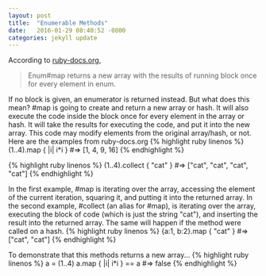```yaml
---
layout: post
title:  "Enumerable Methods"
date:   2016-01-29 08:40:52 -0800
categories: jekyll update
---
```


According to [ruby-docs.org][ruby-docs],

> Enum#map returns a new array with the results of running block once for every element in enum.

If no block is given, an enumerator is returned instead.
But what does this mean?
#map is going to create and return a new array or hash.
It will also execute the code inside the block once for every element in the array or hash.
It will take the results for executing the code, and put it into the new array.
This code may modify elements from the original array/hash, or not.
Here are the examples from ruby-docs.org
{% highlight ruby linenos %}
(1..4).map { |i| i*i }      #=> [1, 4, 9, 16]
{% endhighlight %}


{% highlight ruby linenos %}
(1..4).collect { "cat"  }   #=> ["cat", "cat", "cat", "cat"]
{% endhighlight %}

In the first example, #map is iterating over the array, accessing the element of the current iteration, squaring it, and putting it into the returned array.
In the second example, #collect (an alias for #map), is iterating over the array, executing the block of code (which is just the string "cat"), and inserting the result into the returned array.
The same will happen if the method were called on a hash.
{% highlight ruby linenos %}
{a:1, b:2}.map { "cat" }    #=> ["cat", "cat"]
{% endhighlight %}

To demonstrate that this methods returns a new array...
{% highlight ruby linenos %}
a = (1..4)
a.map { |i| i*i } == a    #=> false
{% endhighlight %}

[ruby-docs]: http://ruby-doc.org/core-2.3.0/Enumerable.html#method-i-map
